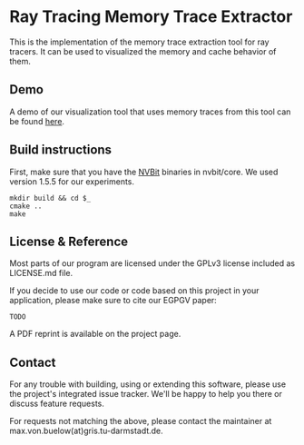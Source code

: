 Ray Tracing Memory Trace Extractor
======

This is the implementation of the memory trace extraction tool for ray tracers. It can be used to visualized the memory and cache behavior of them.

Demo
------
A demo of our visualization tool that uses memory traces from this tool can be found [here](https://riemann.dev/gpu-blame/).

Build instructions
------
First, make sure that you have the [NVBit](https://github.com/NVlabs/NVBit) binaries in nvbit/core. We used version 1.5.5 for our experiments.
```
mkdir build && cd $_
cmake ..
make
```

License & Reference
------
Most parts of our program are licensed under the GPLv3 license included as LICENSE.md file.

If you decide to use our code or code based on this project in your application, please make sure to cite our EGPGV paper:

```
TODO
```
A PDF reprint is available on the project page.


Contact
------
For any trouble with building, using or extending this software, please use the project's integrated issue tracker. We'll be happy to help you there or discuss feature requests.

For requests not matching the above, please contact the maintainer at max.von.buelow(at)gris.tu-darmstadt.de.
